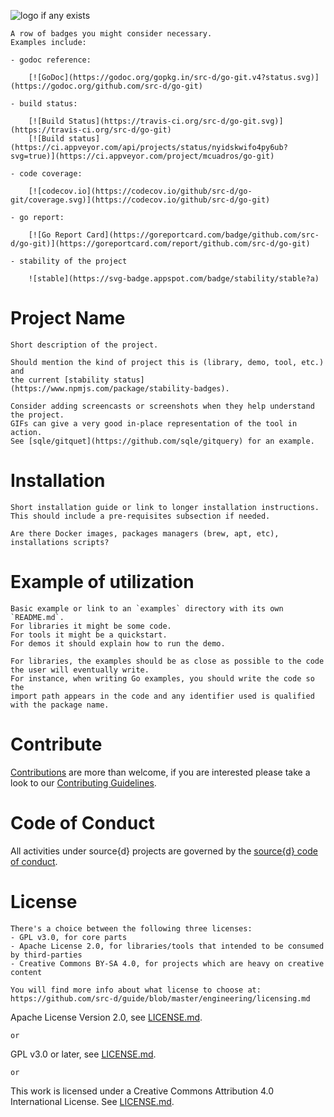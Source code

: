 ![logo if any exists](path/to/logo)

```
A row of badges you might consider necessary.
Examples include:

- godoc reference:

    [![GoDoc](https://godoc.org/gopkg.in/src-d/go-git.v4?status.svg)](https://godoc.org/github.com/src-d/go-git)

- build status:

    [![Build Status](https://travis-ci.org/src-d/go-git.svg)](https://travis-ci.org/src-d/go-git)
    [![Build status](https://ci.appveyor.com/api/projects/status/nyidskwifo4py6ub?svg=true)](https://ci.appveyor.com/project/mcuadros/go-git)

- code coverage:

    [![codecov.io](https://codecov.io/github/src-d/go-git/coverage.svg)](https://codecov.io/github/src-d/go-git)

- go report:

    [![Go Report Card](https://goreportcard.com/badge/github.com/src-d/go-git)](https://goreportcard.com/report/github.com/src-d/go-git)

- stability of the project

    ![stable](https://svg-badge.appspot.com/badge/stability/stable?a)
```

# Project Name

```
Short description of the project.

Should mention the kind of project this is (library, demo, tool, etc.) and
the current [stability status](https://www.npmjs.com/package/stability-badges).

Consider adding screencasts or screenshots when they help understand the project.
GIFs can give a very good in-place representation of the tool in action.
See [sqle/gitquet](https://github.com/sqle/gitquery) for an example.
```

# Installation

```
Short installation guide or link to longer installation instructions.
This should include a pre-requisites subsection if needed.

Are there Docker images, packages managers (brew, apt, etc), installations scripts?
```

# Example of utilization

```
Basic example or link to an `examples` directory with its own `README.md`.
For libraries it might be some code.
For tools it might be a quickstart.
For demos it should explain how to run the demo.

For libraries, the examples should be as close as possible to the code
the user will eventually write.
For instance, when writing Go examples, you should write the code so the
import path appears in the code and any identifier used is qualified
with the package name.
```

# Contribute

[Contributions](https://github.com/src-d/{project}/issues) are more than welcome, if you are interested please take a look to
our [Contributing Guidelines](docs/CONTRIBUTING.md).

# Code of Conduct

All activities under source{d} projects are governed by the [source{d} code of conduct](docs/CODE_OF_CONDUCT.md).

# License

```
There's a choice between the following three licenses:
- GPL v3.0, for core parts
- Apache License 2.0, for libraries/tools that intended to be consumed by third-parties
- Creative Commons BY-SA 4.0, for projects which are heavy on creative content

You will find more info about what license to choose at: https://github.com/src-d/guide/blob/master/engineering/licensing.md
```

Apache License Version 2.0, see [LICENSE.md](LICENSE.md).

```
or
```

GPL v3.0 or later, see [LICENSE.md](LICENSE.md).

```
or
```

This work is licensed under a Creative Commons Attribution 4.0 International License. See [LICENSE.md](LICENSE.md).
